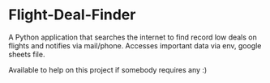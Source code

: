 # Flight-Deal-Finder

A Python application that searches the internet to find record low deals on flights and notifies via mail/phone. Accesses important data via env, google sheets file. 

Available to help on this project if somebody requires any :)

